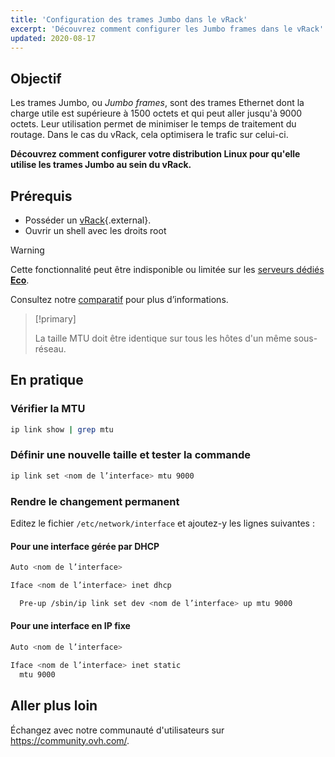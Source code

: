 ```yaml
---
title: 'Configuration des trames Jumbo dans le vRack'
excerpt: 'Découvrez comment configurer les Jumbo frames dans le vRack'
updated: 2020-08-17
---
```



## Objectif

Les trames Jumbo, ou *Jumbo frames*, sont des trames Ethernet dont la charge utile est supérieure à 1500 octets et qui peut aller jusqu'à 9000 octets. Leur utilisation permet de minimiser le temps de traitement du routage. Dans le cas du vRack, cela optimisera le trafic sur celui-ci.

**Découvrez comment configurer votre distribution Linux pour qu'elle utilise les trames Jumbo au sein du vRack.**

## Prérequis

- Posséder un [vRack](https://www.ovh.com/ca/fr/solutions/vrack/){.external}.
- Ouvrir un shell avec les droits root

> [!warning]
> Cette fonctionnalité peut être indisponible ou limitée sur les [serveurs dédiés **Eco**](https://eco.ovhcloud.com/fr-ca/about/).
>
> Consultez notre [comparatif](https://eco.ovhcloud.com/fr-ca/compare/) pour plus d’informations.

> [!primary]
>
> La taille MTU doit être identique sur tous les hôtes d'un même sous-réseau. 
>

## En pratique

### Vérifier la MTU

```sh
ip link show | grep mtu
```

### Définir une nouvelle taille et tester la commande

```sh
ip link set <nom de l’interface> mtu 9000
```

### Rendre le changement permanent 

Editez le fichier `/etc/network/interface` et ajoutez-y les lignes suivantes :

#### Pour une interface gérée par DHCP

```sh
Auto <nom de l’interface>

Iface <nom de l’interface> inet dhcp

  Pre-up /sbin/ip link set dev <nom de l’interface> up mtu 9000
```

#### Pour une interface en IP fixe

```sh
Auto <nom de l’interface>

Iface <nom de l’interface> inet static
  mtu 9000
```

## Aller plus loin

Échangez avec notre communauté d'utilisateurs sur <https://community.ovh.com/>.

